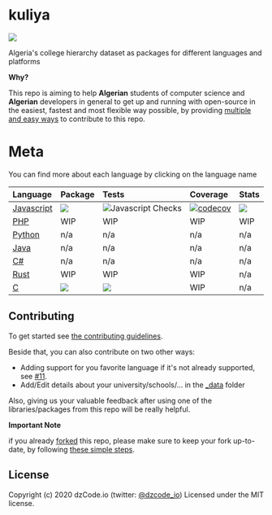 # kuliya

[<img src="http://img.shields.io/badge/Join%20us%20on%20Slack-@dzCode.io-yellow.svg?logo=slack">](https://join.slack.com/t/dzcode/shared_invite/zt-ek9kscb7-m8z_~cBjX79l~uchuABPFQ)

Algeria's college hierarchy dataset as packages for different languages and platforms

**Why?**

This repo is aiming to help **Algerian** students of computer science and **Algerian** developers in general to get up and running with open-source in the easiest, fastest and most flexible way possible, by providing [multiple and easy ways](#contributing) to contribute to this repo.

# Meta

You can find more about each language by clicking on the language name

| Language                   | Package                                                                                                | Tests                                                                                             | Coverage                                                                                                                 | Stats                                                                                                   |
| :------------------------- | :----------------------------------------------------------------------------------------------------- | :------------------------------------------------------------------------------------------------ | :----------------------------------------------------------------------------------------------------------------------- | :------------------------------------------------------------------------------------------------------ |
| [Javascript](./javascript) | [![](https://img.shields.io/npm/v/@dzcode-io/kuliya)](https://www.npmjs.com/package/@dzcode-io/kuliya) | ![Javascript Checks](https://github.com/dzcode-io/kuliya/workflows/Javascript%20Checks/badge.svg) | [![codecov](https://codecov.io/gh/dzcode-io/kuliya/branch/main/graph/badge.svg)](https://codecov.io/gh/dzcode-io/kuliya) | [![](https://img.shields.io/npm/dm/@dzcode-io/kuliya)](https://www.npmjs.com/package/@dzcode-io/kuliya) |
| [PHP](./php)               | WIP                                                                                                    | WIP                                                                                               | WIP                                                                                                                      | WIP                                                                                                     |
| [Python](./python)         | n/a                                                                                                    | n/a                                                                                               | n/a                                                                                                                      | n/a                                                                                                     |
| [Java](./java)             | n/a                                                                                                    | n/a                                                                                               | n/a                                                                                                                      | n/a                                                                                                     |
| [C#](./csharp)             | n/a                                                                                                    | n/a                                                                                               | n/a                                                                                                                      | n/a                                                                                                     |
| [Rust](./rust)             | WIP                                                                                                    | WIP                                                                                               | WIP                                                                                                                      | n/a                                                                                                     |
| [C](./c)             | ![](https://img.shields.io/conan/v/kuliya)                                                                                                  | ![](https://github.com/dzcode-io/kuliya/actions/workflows/c-checks.yml/badge.svg)                                                                                               | WIP                                                                                                                      | n/a                                                                                                     |

## Contributing

To get started see [the contributing guidelines](.github/CONTRIBUTING.md).

Beside that, you can also contribute on two other ways:

- Adding support for you favorite language if it's not already supported, see [#11](https://github.com/dzcode-io/kuliya/issues/11).
- Add/Edit details about your university/schools/... in the [\_data](./_data) folder

Also, giving us your valuable feedback after using one of the libraries/packages from this repo will be really helpful.

**Important Note**

if you already [forked](https://www.dzcode.io/Learn/Git_Basics/Forking_A_Repository) this repo, please make sure to keep your fork up-to-date, by following [these simple steps](https://www.dzcode.io/Learn/Git_Basics/Syncing_An_Old_Forked_Repository_With_Upstream).

## License

Copyright (c) 2020 dzCode.io (twitter: [@dzcode_io](https://twitter.com/dzcode_io)) Licensed under the MIT license.
